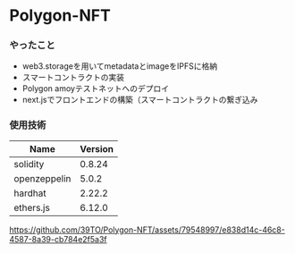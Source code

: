 # Polygon-NFT

### やったこと
- web3.storageを用いてmetadataとimageをIPFSに格納
- スマートコントラクトの実装
- Polygon amoyテストネットへのデプロイ
- next.jsでフロントエンドの構築（スマートコントラクトの繋ぎ込み

### 使用技術

| Name     | Version |
| ---      | ---       |
| solidity      |    0.8.24    |
| openzeppelin | 5.0.2       |
| hardhat     | 2.22.2    |
| ethers.js     | 6.12.0    |

https://github.com/39TO/Polygon-NFT/assets/79548997/e838d14c-46c8-4587-8a39-cb784e2f5a3f

